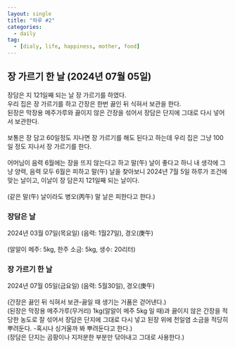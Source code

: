 ```yaml
---
layout: single
title: "하루 #2"
categories:
  - daily
tag:
  - [dialy, life, happiness, mother, food]
---
```


## 장 가르기 한 날 (2024년 07월 05일)

장담은 지 121일째 되는 날 장 가르기를 하였다.  
우리 집은 장 가르기를 하고 간장은 한번 끓인 뒤 식혀서 보관을 한다.  
된장은 막장용 메주가루와 끓이지 않은 간장을 섞어서 장담은 단지에
그대로 다시 넣어서 보관한다.  
<br />
보통은 장 담고 60일정도 지나면 장 가르기를 해도 된다고 하는데
우리 집은 그냥 100일 정도 지나서 장 가르기를 한다.  
<br />
어머님이 음력 6월에는 장을 뜨지 않는다고 하고 말(午) 날이 좋다고 하니 
내 생각에 그냥 양력, 음력 모두 6월은 피하고 말(午) 날을 찾아보니 
2024년 7월 5일 하루가 조건에 맞는 날이고, 이날이 장 담은지 121일째 되는 날이다.  
<br />
(같은 말(午) 날이라도 병오(丙午) 말 날은 피한다고 한다.)
<br />
### 장담은 날  
2024년 03월 07일(목요일) (음력: 1월27일), 경오(庚午)  
<br />
(알알이 메주: 5kg, 한주 소금: 5kg, 생수: 20리터)
<br />
### 장 가르기 한 날  
2024년 07월 05일(금요일) (음력: 5월30일), 경오(庚午)  
<br />
(간장은 끓인 뒤 식혀서 보관-끓일 때 생기는 거품은 걷어낸다.)  
(된장은 막장용 메주가루(무거리) 1kg(알알이 메주 5kg 일 때)과 끓이지 않은 간장을 적당한
농도로 잘 섞어서 장담은 단지에 그대로 다시 넣고 된장 위에 천일염 소금을 적당히 뿌려둔다.
-혹시나 싱거울까 봐 뿌려둔다고 한다.)  
(장담은 단지는 곰팡이나 지저분한 부분만 닦아내고 그대로 사용한다.)  

